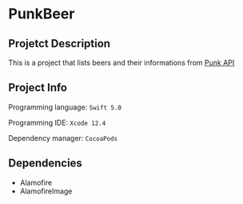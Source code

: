 # PunkBeer

## Projetct Description
This is a project that lists beers and their informations from [Punk API](https://punkapi.com/documentation/v2)

## Project Info
Programming language: `Swift 5.0`

Programming IDE: `Xcode 12.4`

Dependency manager: `CocoaPods`

## Dependencies
* Alamofire
* AlamofireImage